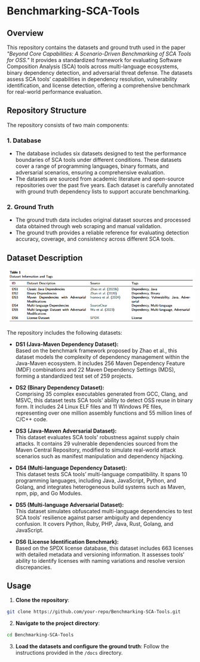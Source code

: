 # Benchmarking-SCA-Tools

## Overview
This repository contains the datasets and ground truth used in the paper *"Beyond Core Capabilities: A Scenario-Driven Benchmarking of SCA Tools for OSS."* It provides a standardized framework for evaluating Software Composition Analysis (SCA) tools across multi-language ecosystems, binary dependency detection, and adversarial threat defense. The datasets assess SCA tools’ capabilities in dependency resolution, vulnerability identification, and license detection, offering a comprehensive benchmark for real-world performance evaluation.  


## Repository Structure
The repository consists of two main components:

### 1. **Database**
- The database includes six datasets designed to test the performance boundaries of SCA tools under different conditions. These datasets cover a range of programming languages, binary formats, and adversarial scenarios, ensuring a comprehensive evaluation.  
- The datasets are sourced from academic literature and open-source repositories over the past five years. Each dataset is carefully annotated with ground truth dependency lists to support accurate benchmarking.  

### 2. **Ground Truth**
- The ground truth data includes original dataset sources and processed data obtained through web scraping and manual validation.  
- The ground truth provides a reliable reference for evaluating detection accuracy, coverage, and consistency across different SCA tools.  

## Dataset Description

![Description](database.png)

The repository includes the following datasets:

- **DS1 (Java-Maven Dependency Dataset):**  
Based on the benchmark framework proposed by Zhao et al., this dataset models the complexity of dependency management within the Java-Maven ecosystem. It includes 256 Maven Dependency Feature (MDF) combinations and 22 Maven Dependency Settings (MDS), forming a standardized test set of 259 projects.  

- **DS2 (Binary Dependency Dataset):**  
Comprising 35 complex executables generated from GCC, Clang, and MSVC, this dataset tests SCA tools’ ability to detect OSS reuse in binary form. It includes 24 Linux ELF files and 11 Windows PE files, representing over one million assembly functions and 55 million lines of C/C++ code.  

- **DS3 (Java-Maven Adversarial Dataset):**  
This dataset evaluates SCA tools' robustness against supply chain attacks. It contains 29 vulnerable dependencies sourced from the Maven Central Repository, modified to simulate real-world attack scenarios such as manifest manipulation and dependency hijacking.  

- **DS4 (Multi-language Dependency Dataset):**  
This dataset tests SCA tools’ multi-language compatibility. It spans 10 programming languages, including Java, JavaScript, Python, and Golang, and integrates heterogeneous build systems such as Maven, npm, pip, and Go Modules.  

- **DS5 (Multi-language Adversarial Dataset):**  
This dataset simulates obfuscated multi-language dependencies to test SCA tools’ resilience against parser ambiguity and dependency confusion. It covers Python, Ruby, PHP, Java, Rust, Golang, and JavaScript.  

- **DS6 (License Identification Benchmark):**  
Based on the SPDX license database, this dataset includes 663 licenses with detailed metadata and versioning information. It assesses tools’ ability to identify licenses with naming variations and resolve version discrepancies.  

## Usage
1. **Clone the repository**:
```bash
git clone https://github.com/your-repo/Benchmarking-SCA-Tools.git
```
2. **Navigate to the project directory**:
```bash
cd Benchmarking-SCA-Tools
```
3. **Load the datasets and configure the ground truth**:
Follow the instructions provided in the `/docs` directory. 

